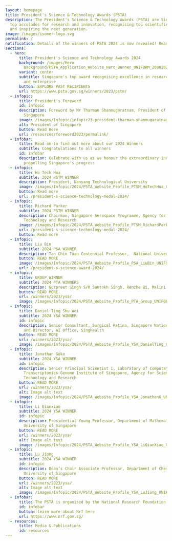 ```yaml
---
layout: homepage
title: President's Science & Technology Awards (PSTA)
description: The President's Science & Technology Awards (PSTA) are Singapore's
  top accolades for research and innovation, recognising top scientific talent
  and inspiring the next generation.
image: /images/isomer-logo.svg
permalink: /
notification: Details of the winners of PSTA 2024 is now revealed! Read on to find out more!
sections:
  - hero:
      title: President's Science and Technology Awards 2024
      background: /images/Hero
        Background/PSTA_Application_Website_Hero_Banner_UNIFORM_20082024_2__1_.png
      variant: center
      subtitle: Singapore's top award recognising excellence in research, innovation
        and enterprise
      button: EXPLORE PAST RECIPIENTS
      url: https://www.psta.gov.sg/winners/2023/pstm/
  - infopic:
      title: President's Foreword
      id: infopic
      description: Foreword by Mr Tharman Shanmugaratnam, President of The Republic of
        Singapore
      image: /images/Infopic/infopic23-president-tharman-shanmugaratnam.png
      alt: President of Singapore
      button: Read Here
      url: /resources/foreword2023/permalink/
  - infobar:
      title: Read on to find out more about our 2024 Winners
      subtitle: Congratulations to all winners
      id: infobar
      description: Celebrate with us as we honour the extraordinary individuals
        propelling Singapore's progress
  - infopic:
      title: Ho Teck Hua
      subtitle: 2024 PSTM WINNER
      description: President, Nanyang Technological University
      image: /images/Infopic/2024/PSTA_Website_Profile_PTSM_HoTechHua_UNIFORM_13092024.png
      button: Read more
      url: /president-s-science-technology-medal-2024/
  - infopic:
      title: Richard Parker
      subtitle: 2024 PSTM WINNER
      description: Chairman, Singapore Aerospace Programme, Agency for Science,
        Technology and Research
      image: /images/Infopic/2024/PSTA_Website_Profile_PTSM_RichardParker_UNIFORM_13092024.png
      url: /president-s-science-technology-medal-2024/
      button: Read more
  - infopic:
      title: Liu Bin
      subtitle: 2024 PSA WINNER
      description: Tan Chin Tuan Centennial Professor,  National University of Singapore
      button: READ MORE
      image: /images/Infopic/2024/PSTA_Website_Profile_PSA_LiuBin_UNIFORM_13092024.png
      url: /president-s-science-award-2024/
  - infopic:
      title: GROUP WINNER
      subtitle: 2024 PTA WINNERS
      description: Gurpreet Singh S/O Santokh Singh, Renzhe Bi, Malini Olivo, Augustine Tee
      button: READ MORE
      url: /winners/2023/ysa/
      image: /images/Infopic/2024/PSTA_Website_Profile_PTA_Group_UNIFORM_13092024.png
  - infopic:
      title: Daniel Ting Shu Wei
      subtitle: 2024 YSA WINNER
      id: infopic
      description: Senior Consultant, Surgical Retina, Singapore National Eye Center,
        and Director, AI Office, SingHealth
      button: READ MORE
      url: /winners/2023/ysa/
      image: /images/Infopic/2024/PSTA_Website_Profile_YSA_DanielTing_UNIFORM_13092024.png
  - infopic:
      title: Jonathan Göke
      subtitle: 2024 YSA WINNER
      id: infopic
      description: Senior Principal Scientist I, Laboratory of Computational
        Transcriptomics Genome Institute of Singapore, Agency for Science,
        Technology and Research
      button: READ MORE
      url: /winners/2023/ysa/
      alt: Image alt text
      image: /images/Infopic/2024/PSTA_Website_Profile_YSA_JonathanG_UNIFORM_13092024.png
  - infopic:
      title: Li Qianxiao
      subtitle: 2024 YSA WINNER
      id: infopic
      description: Presidential Young Professor, Department of Mathematics, National
        University of Singapore
      button: READ MORE
      url: /winners/2023/ysa/
      alt: Image alt text
      image: /images/Infopic/2024/PSTA_Website_Profile_YSA_LiQianXiao_UNIFORM_13092024.png
  - infopic:
      title: Lu Jiong
      subtitle: 2024 YSA WINNER
      id: infopic
      description: Dean’s Chair Associate Professor, Department of Chemistry, National
        University of Singapore
      button: READ MORE
      url: /winners/2023/ysa/
      alt: Image alt text
      image: /images/Infopic/2024/PSTA_Website_Profile_YSA_LuJiong_UNIFORM_13092024.png
  - infobar:
      title: The PSTA is organised by the National Research Foundation
      id: infobar
      button: learn more about Nrf here
      url: https://www.nrf.gov.sg/
  - resources:
      title: Media & Publications
      id: resources
---
```

